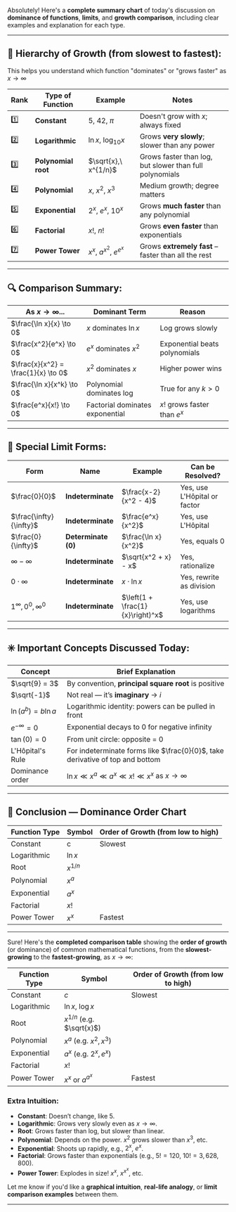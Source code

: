 Absolutely! Here's a **complete summary chart** of today's discussion on **dominance of functions**, **limits**, and **growth comparison**, including clear examples and explanation for each type.

---

## 🧠 **Hierarchy of Growth (from slowest to fastest):**

This helps you understand which function "dominates" or "grows faster" as $x \to \infty$

| Rank | Type of Function    | Example                   | Notes                                                   |
| ---- | ------------------- | ------------------------- | ------------------------------------------------------- |
| 1️⃣  | **Constant**        | $5, \ 42, \ \pi$          | Doesn't grow with $x$; always fixed                     |
| 2️⃣  | **Logarithmic**     | $\ln x,\ \log_{10} x$     | Grows **very slowly**; slower than any power            |
| 3️⃣  | **Polynomial root** | $\sqrt{x},\ x^{1/n}$      | Grows faster than log, but slower than full polynomials |
| 4️⃣  | **Polynomial**      | $x, \ x^2, \ x^3$         | Medium growth; degree matters                           |
| 5️⃣  | **Exponential**     | $2^x,\ e^x,\ 10^x$        | Grows **much faster** than any polynomial               |
| 6️⃣  | **Factorial**       | $x!,\ n!$                 | Grows **even faster** than exponentials                 |
| 7️⃣  | **Power Tower**     | $x^x,\ a^{x^2},\ e^{e^x}$ | Grows **extremely fast** – faster than all the rest     |

---

## 🔍 **Comparison Summary:**

| As $x \to \infty$...                | Dominant Term                   | Reason                        |
| ----------------------------------- | ------------------------------- | ----------------------------- |
| $\frac{\ln x}{x} \to 0$             | $x$ dominates $\ln x$           | Log grows slowly              |
| $\frac{x^2}{e^x} \to 0$             | $e^x$ dominates $x^2$           | Exponential beats polynomials |
| $\frac{x}{x^2} = \frac{1}{x} \to 0$ | $x^2$ dominates $x$             | Higher power wins             |
| $\frac{\ln x}{x^k} \to 0$           | Polynomial dominates log        | True for any $k > 0$          |
| $\frac{e^x}{x!} \to 0$              | Factorial dominates exponential | $x!$ grows faster than $e^x$  |

---

## 🧪 **Special Limit Forms:**

| Form                      | Name                | Example                          | Can be Resolved?             |
| ------------------------- | ------------------- | -------------------------------- | ---------------------------- |
| $\frac{0}{0}$             | **Indeterminate**   | $\frac{x-2}{x^2 - 4}$            | Yes, use L'Hôpital or factor |
| $\frac{\infty}{\infty}$   | **Indeterminate**   | $\frac{e^x}{x^2}$                | Yes, use L'Hôpital           |
| $\frac{0}{\infty}$        | **Determinate (0)** | $\frac{\ln x}{x^2}$              | Yes, equals 0                |
| $\infty - \infty$         | **Indeterminate**   | $\sqrt{x^2 + x} - x$             | Yes, rationalize             |
| $0 \cdot \infty$          | **Indeterminate**   | $x \cdot \ln x$                  | Yes, rewrite as division     |
| $1^\infty, 0^0, \infty^0$ | **Indeterminate**   | $\left(1 + \frac{1}{x}\right)^x$ | Yes, use logarithms          |

---

## ✳️ **Important Concepts Discussed Today:**

| Concept              | Brief Explanation                                                             |
| -------------------- | ----------------------------------------------------------------------------- |
| $\sqrt{9} = 3$       | By convention, **principal square root** is positive                          |
| $\sqrt{-1}$          | Not real — it’s **imaginary** → $i$                                           |
| $\ln(a^b) = b \ln a$ | Logarithmic identity: powers can be pulled in front                           |
| $e^{-\infty} = 0$    | Exponential decays to 0 for negative infinity                                 |
| $\tan(0) = 0$        | From unit circle: opposite = 0                                                |
| L'Hôpital's Rule     | For indeterminate forms like $\frac{0}{0}$, take derivative of top and bottom |
| Dominance order      | $\ln x \ll x^a \ll a^x \ll x! \ll x^x$ as $x \to \infty$                      |

---

## 📌 **Conclusion — Dominance Order Chart**

| Function Type | Symbol    | Order of Growth (from low to high) |
| ------------- | --------- | ---------------------------------- |
| Constant      | c         | Slowest                            |
| Logarithmic   | $\ln x$   |                                    |
| Root          | $x^{1/n}$ |                                    |
| Polynomial    | $x^a$     |                                    |
| Exponential   | $a^x$     |                                    |
| Factorial     | $x!$      |                                    |
| Power Tower   | $x^x$     | Fastest                            |

---

Sure! Here's the **completed comparison table** showing the **order of growth** (or dominance) of common mathematical functions, from the **slowest-growing** to the **fastest-growing**, as $x \to \infty$:

| Function Type | Symbol                      | Order of Growth (from low to high) |
| ------------- | --------------------------- | ---------------------------------- |
| Constant      | $c$                         | Slowest                            |
| Logarithmic   | $\ln x$, $\log x$           |                                    |
| Root          | $x^{1/n}$ (e.g. $\sqrt{x}$) |                                    |
| Polynomial    | $x^a$ (e.g. $x^2, x^3$)     |                                    |
| Exponential   | $a^x$ (e.g. $2^x, e^x$)     |                                    |
| Factorial     | $x!$                        |                                    |
| Power Tower   | $x^x$ or $a^{a^x}$          | Fastest                            |

### Extra Intuition:

* **Constant**: Doesn’t change, like 5.
* **Logarithmic**: Grows very slowly even as $x \to \infty$.
* **Root**: Grows faster than log, but slower than linear.
* **Polynomial**: Depends on the power. $x^2$ grows slower than $x^3$, etc.
* **Exponential**: Shoots up rapidly, e.g., $2^x$, $e^x$.
* **Factorial**: Grows faster than exponentials (e.g., $5! = 120$, $10! = 3,628,800$).
* **Power Tower**: Explodes in size! $x^x$, $x^{x^x}$, etc.

Let me know if you'd like a **graphical intuition**, **real-life analogy**, or **limit comparison examples** between them.

---
